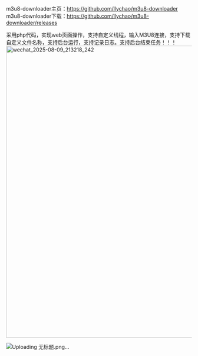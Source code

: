 m3u8-downloader主页：https://github.com/llychao/m3u8-downloader
m3u8-downloader下载：https://github.com/llychao/m3u8-downloader/releases

采用php代码，实现web页面操作，支持自定义线程，输入M3U8连接，支持下载自定义文件名称，支持后台运行，支持记录日志。支持后台结束任务！！！
<img width="1010" height="790" alt="wechat_2025-08-09_213218_242" src="https://github.com/user-attachments/assets/addfea21-05a1-4ecd-befe-e2bc157998aa" />

![Uploading 无标题.png…]()
